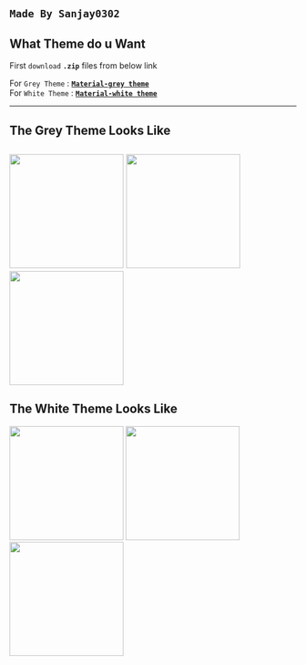 **`Made By Sanjay0302`**
---------------
**What Theme do u Want**
---------------------
First `download` **`.zip`** files from below link 

For `Grey Theme`       : [**`Material-grey theme`**](https://github.com/Sanjay0302/Mixplorer-Skins/blob/main/Material-grey.md)  
For `White Theme`      : [**`Material-white theme`**](https://github.com/Sanjay0302/Mixplorer-Skins/blob/main/Material-white.md)

-------------------------------------------------------------------------------
The Grey Theme Looks Like
--------------------------
<img src="https://user-images.githubusercontent.com/90672297/162691557-23cb4524-ed00-4d5b-a63a-eb631b40c71b.png" width="200"/>  <img src="https://user-images.githubusercontent.com/90672297/162691880-f8439892-f70c-4cfc-9721-a3799d14ce99.png" width="200"/> <img src="https://user-images.githubusercontent.com/90672297/162691914-3dc86e38-db4c-4285-8dee-b10e2ba3d619.png" width="200"/> 
--------------------------------------------------------------------------
The White Theme Looks Like
------------------
<img src="https://user-images.githubusercontent.com/90672297/162694856-b24b407b-a42c-4d7d-bba9-0faaa97d32d7.png" width="200"/> <img src="https://user-images.githubusercontent.com/90672297/162694881-2064d4a0-1d0c-4038-9eb4-97995c44d630.png" width="200"/> <img src="https://user-images.githubusercontent.com/90672297/162694898-12d87589-74b9-4e66-86f9-e127ccb8e85a.png" width="200"/>
